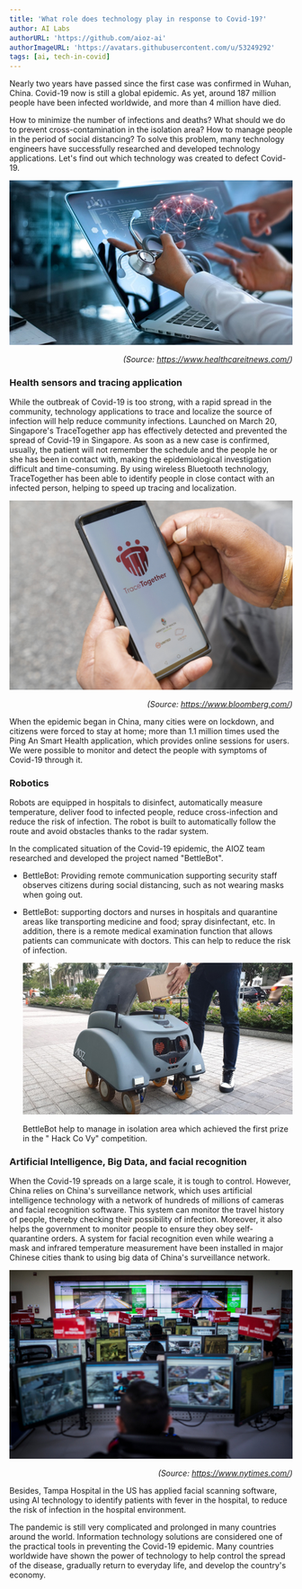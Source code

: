 ```yaml
---
title: 'What role does technology play in response to Covid-19?'
author: AI Labs
authorURL: 'https://github.com/aioz-ai'
authorImageURL: 'https://avatars.githubusercontent.com/u/53249292'
tags: [ai, tech-in-covid]
---
```


Nearly two years have passed since the first case was confirmed in Wuhan, China. Covid-19 now is still a global epidemic. As yet, around 187 million people have been infected worldwide, and more than 4 million have died.

How to minimize the number of infections and deaths? What should we do to prevent cross-contamination in the isolation area? How to manage people in the period of social distancing? To solve this problem, many technology engineers have successfully researched and developed technology applications. Let's find out which technology was created to defect Covid-19.

![](https://github.com/aioz-ai/ai-docs-cms/blob/main/content/blog/assets/2021-07-16-tech-respond-covid/doctor_using_computer_getty_images_1_0.jpeg?raw=true)
<!--truncate-->

*<div align="right">(Source: <a href="https://www.healthcareitnews.com/">https://www.healthcareitnews.com/</a>)</div>*

### Health sensors and tracing application

While the outbreak of Covid-19 is too strong, with a rapid spread in the community, technology applications to trace and localize the source of infection will help reduce community infections. Launched on March 20, Singapore's TraceTogether app has effectively detected and prevented the spread of Covid-19 in Singapore. As soon as a new case is confirmed, usually, the patient will not remember the schedule and the people he or she has been in contact with, making the epidemiological investigation difficult and time-consuming. By using wireless Bluetooth technology, TraceTogether has been able to identify people in close contact with an infected person, helping to speed up tracing and localization.

![](https://github.com/aioz-ai/ai-docs-cms/blob/main/content/blog/assets/2021-07-16-tech-respond-covid/-1x-1.jpeg?raw=true)

*<div align="right">(Source: <a href="https://www.bloomberg.com/">https://www.bloomberg.com/</a>)</div>*

When the epidemic began in China, many cities were on lockdown, and citizens were forced to stay at home; more than 1.1 million times used the Ping An Smart Health application, which provides online sessions for users. We were possible to monitor and detect the people with symptoms of Covid-19 through it.

### Robotics

Robots are equipped in hospitals to disinfect, automatically measure temperature, deliver food to infected people, reduce cross-infection and reduce the risk of infection. The robot is built to automatically follow the route and avoid obstacles thanks to the radar system.

In the complicated situation of the Covid-19 epidemic, the AIOZ team researched and developed the project named "BettleBot".

- BettleBot: Providing remote communication supporting security staff observes citizens during social distancing, such as not wearing masks when going out.
- BettleBot: supporting doctors and nurses in hospitals and quarantine areas like transporting medicine and food; spray disinfectant, etc. In addition, there is a remote medical examination function that allows patients can communicate with doctors. This can help to reduce the risk of infection.

    ![](https://github.com/aioz-ai/ai-docs-cms/blob/main/content/blog/assets/2021-07-16-tech-respond-covid/nhomrobot2_mlep.jpeg?raw=true)

    BettleBot help to manage in isolation area which achieved the first prize in the " Hack Co Vy" competition.

### Artificial Intelligence, Big Data, and facial recognition

When the Covid-19 spreads on a large scale, it is tough to control. However, China relies on China's surveillance network, which uses artificial intelligence technology with a network of hundreds of millions of cameras and facial recognition software. This system can monitor the travel history of people, thereby checking their possibility of infection. Moreover, it also helps the government to monitor people to ensure they obey self-quarantine orders. A system for facial recognition even while wearing a mask and infrared temperature measurement have been installed in major Chinese cities thank to using big data of China's surveillance network.

![](https://github.com/aioz-ai/ai-docs-cms/blob/main/content/blog/assets/2021-07-16-tech-respond-covid/ECUADOR_17-superJumbo.jpeg?raw=true)

*<div align="right">(Source: <a href="https://www.nytimes.com/">https://www.nytimes.com/</a>)</div>*

Besides, Tampa Hospital in the US has applied facial scanning software, using AI technology to identify patients with fever in the hospital, to reduce the risk of infection in the hospital environment.

The pandemic is still very complicated and prolonged in many countries around the world. Information technology solutions are considered one of the practical tools in preventing the Covid-19 epidemic. Many countries worldwide have shown the power of technology to help control the spread of the disease, gradually return to everyday life, and develop the country's economy.

